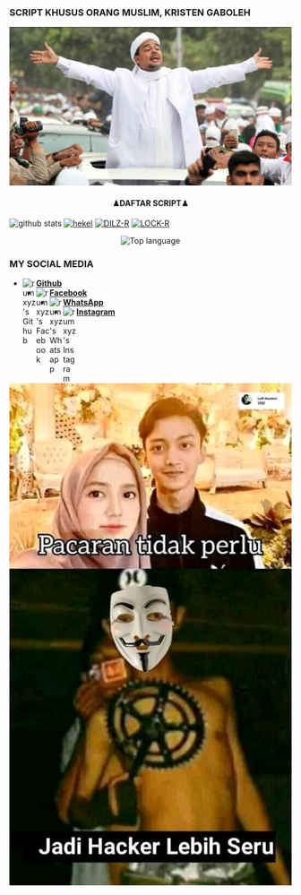 ### SCRIPT KHUSUS ORANG MUSLIM, KRISTEN GABOLEH
![template_s](https://github.com/rumxyz/rumxyz/blob/main/IMG-20201204-WA0322.jpg)
<h4 align="center">
   ♟DAFTAR SCRIPT♟
</h4 aling="center">
 
![github stats](https://github-readme-stats.vercel.app/api?username=rumxyz&show_icons=true&theme=dark)
<a href="https://github.com/rumxyz/hekel"><img title="hekel" src="https://github-readme-stats.vercel.app/api/pin/?username=rumxyz&repo=hekel&theme=vision-friendly-dark"></a>
<a href="https://github.com/rumxyz/DILZ-R"><img title="DILZ-R" src="https://github-readme-stats.vercel.app/api/pin/?username=rumxyz&repo=DILZ-R&theme=vision-friendly-dark"></a>
<a href="https://github.com/rumxyz/LOCK-R"><img title="LOCK-R" src="https://github-readme-stats.vercel.app/api/pin/?username=rumxyz&repo=LOCK-R&theme=vision-friendly-dark"></a>
<p align="center">
  <img src="https://github-readme-stats.vercel.app/api/top-langs/?username=storiku&layout=compact" alt="Top language">

### MY SOCIAL MEDIA
* [<img alt="rumxyz's Github" align="left" width="24px" src="https://cdn.jsdelivr.net/npm/simple-icons@v3/icons/github.svg" /> <b>Github</b>](https://github.com/rumxyz/)<br />
* [<img alt="rumxyz's Facebook" align="left" width="24px" src="https://cdn.jsdelivr.net/npm/simple-icons@v3/icons/facebook.svg" /> <b>Facebook</b>](https://www.facebook.com/RUMXYZ5X)<br />
* [<img alt="rumxyz's Whatsapp" align="left" width="24px" src="https://cdn.jsdelivr.net/npm/simple-icons@v3/icons/whatsapp.svg" /> <b>WhatsApp</b>](https://wa.me/6285695037877?text=Asalamualaikum+ganteng)<br />
* [<img alt="rumxyz's Instagram" align="left" width="24px" src="https://cdn.jsdelivr.net/npm/simple-icons@v3/icons/instagram.svg" /> <b>Instagram</b>](https://Instagram.com/_rumxyz)<br />

![template_s](https://github.com/rumxyz/rumxyz/blob/main/FB_IMG_16069122161835941.jpg)
